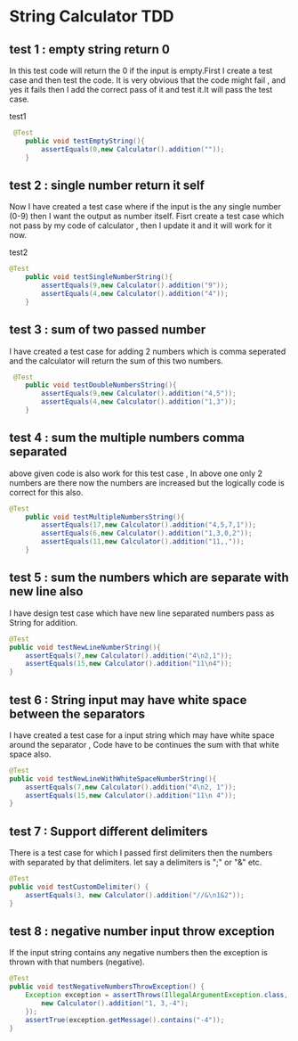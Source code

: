 # String Calculator TDD 

## test 1 : empty string return 0

In this test code will return the 0 if the input is empty.First I create a test case and then test the code. It is very obvious that the code might fail , and yes it fails then I add the correct pass of it and test it.It will pass the test case.

test1
```java
 @Test
    public void testEmptyString(){
        assertEquals(0,new Calculator().addition(""));
    }
```

## test 2 : single number return it self

Now I have created a test case where if the input is the any single number (0-9) then I want the output as number itself. Fisrt create a test case which not pass by my code of calculator , then I update it and it will work for it now.

test2
```java
@Test
    public void testSingleNumberString(){
        assertEquals(9,new Calculator().addition("9"));
        assertEquals(4,new Calculator().addition("4"));
    }
```

## test 3 : sum of two passed number 

I have created a test case for adding 2 numbers which is comma seperated and the calculator will return the sum of this two numbers.

```java
 @Test
    public void testDoubleNumbersString(){
        assertEquals(9,new Calculator().addition("4,5"));
        assertEquals(4,new Calculator().addition("1,3"));
    }
```

## test 4 : sum the multiple numbers comma separated

above given code is also work for this test case , In above one only 2 numbers are there now the numbers are increased but the logically code is correct for this also.

```java
@Test
    public void testMultipleNumbersString(){
        assertEquals(17,new Calculator().addition("4,5,7,1"));
        assertEquals(6,new Calculator().addition("1,3,0,2"));
        assertEquals(11,new Calculator().addition("11,,"));
    }
```

## test 5 : sum the numbers which are separate with new line also

I have design test case which have new line separated numbers pass as String for addition.

```java
@Test
public void testNewLineNumberString(){
    assertEquals(7,new Calculator().addition("4\n2,1"));
    assertEquals(15,new Calculator().addition("11\n4"));
}
```

## test 6 : String input may have white space between the separators 

I have created a test case for a input string which may have white space around the separator , Code have to be continues the sum with that white space also. 
```java
@Test
public void testNewLineWithWhiteSpaceNumberString(){
    assertEquals(7,new Calculator().addition("4\n2, 1"));
    assertEquals(15,new Calculator().addition("11\n 4"));
}
```

## test 7 : Support different delimiters

There is a test case for which I passed first delimiters then the numbers with separated by that delimiters. let say a delimiters is ";" or "&" etc.

```java
@Test
public void testCustomDelimiter() {
    assertEquals(3, new Calculator().addition("//&\n1&2"));
}
```

## test 8 : negative number input throw exception

If the input string contains any negative numbers then the exception is thrown with that numbers (negative).

```java
@Test
public void testNegativeNumbersThrowException() {
    Exception exception = assertThrows(IllegalArgumentException.class, () -> {
        new Calculator().addition("1, 3,-4");
    });
    assertTrue(exception.getMessage().contains("-4"));
}
```